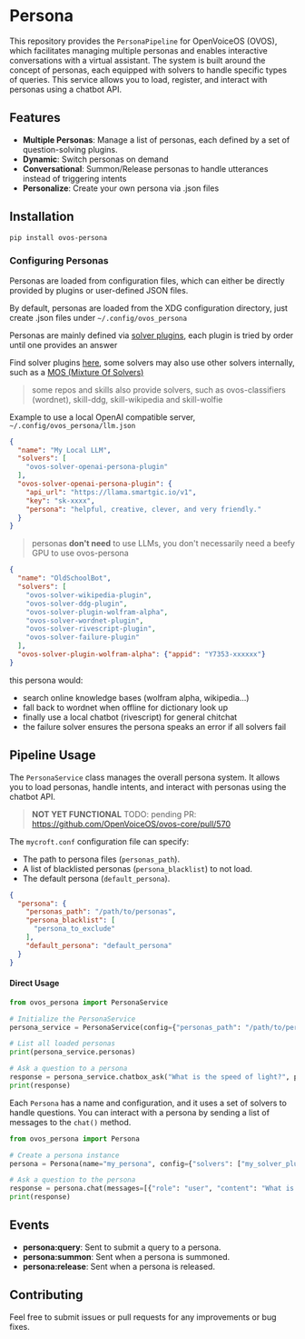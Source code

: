 # Persona

This repository provides the `PersonaPipeline` for OpenVoiceOS (OVOS), which facilitates managing multiple personas and enables interactive conversations with a virtual assistant. The system is built around the concept of personas, each equipped with solvers to handle specific types of queries. This service allows you to load, register, and interact with personas using a chatbot API.

## Features

- **Multiple Personas**: Manage a list of personas, each defined by a set of question-solving plugins.
- **Dynamic**: Switch personas on demand
- **Conversational**: Summon/Release personas to handle utterances instead of triggering intents
- **Personalize**: Create your own persona via .json files


## Installation

```bash
pip install ovos-persona
```

### Configuring Personas

Personas are loaded from configuration files, which can either be directly provided by plugins or user-defined JSON files. 

By default, personas are loaded from the XDG configuration directory, just create .json files under `~/.config/ovos_persona`

Personas are mainly defined via [solver plugins](https://openvoiceos.github.io/ovos-technical-manual/solvers/), each plugin is tried by order until one provides an answer

Find solver plugins [here](https://github.com/OpenVoiceOS?q=solver&type=all), some solvers may also use other solvers internally, such as a [MOS (Mixture Of Solvers)](https://github.com/TigreGotico/ovos-MoS)

> some repos and skills also provide solvers, such as ovos-classifiers (wordnet), skill-ddg, skill-wikipedia and skill-wolfie

Example to use a local OpenAI compatible server, `~/.config/ovos_persona/llm.json`

```json
{
  "name": "My Local LLM",
  "solvers": [
    "ovos-solver-openai-persona-plugin"
  ],
  "ovos-solver-openai-persona-plugin": {
    "api_url": "https://llama.smartgic.io/v1",
    "key": "sk-xxxx",
    "persona": "helpful, creative, clever, and very friendly."
  }
}
```
> personas **don't need** to use LLMs, you don't necessarily need a beefy GPU to use ovos-persona

```json
{
  "name": "OldSchoolBot",
  "solvers": [
    "ovos-solver-wikipedia-plugin",
    "ovos-solver-ddg-plugin",
    "ovos-solver-plugin-wolfram-alpha",
    "ovos-solver-wordnet-plugin",
    "ovos-solver-rivescript-plugin",
    "ovos-solver-failure-plugin"
  ],
  "ovos-solver-plugin-wolfram-alpha": {"appid": "Y7353-xxxxxx"}
}
```

this persona would:
- search online knowledge bases (wolfram alpha, wikipedia...)
- fall back to wordnet when offline for dictionary look up
- finally use a local chatbot (rivescript) for general chitchat
- the failure solver ensures the persona speaks an error if all solvers fail

## Pipeline Usage

The `PersonaService` class manages the overall persona system. It allows you to load personas, handle intents, and interact with personas using the chatbot API.

> **NOT YET FUNCTIONAL** TODO: pending PR: https://github.com/OpenVoiceOS/ovos-core/pull/570

The `mycroft.conf` configuration file can specify:
- The path to persona files (`personas_path`).
- A list of blacklisted personas (`persona_blacklist`) to not load.
- The default persona (`default_persona`).

```json
{
  "persona": {
    "personas_path": "/path/to/personas",
    "persona_blacklist": [
      "persona_to_exclude"
    ],
    "default_persona": "default_persona"
  }
}
```

#### Direct Usage

```python
from ovos_persona import PersonaService

# Initialize the PersonaService
persona_service = PersonaService(config={"personas_path": "/path/to/personas"})

# List all loaded personas
print(persona_service.personas)

# Ask a question to a persona
response = persona_service.chatbox_ask("What is the speed of light?", persona="my_persona")
print(response)
```

Each `Persona` has a name and configuration, and it uses a set of solvers to handle questions. You can interact with a persona by sending a list of messages to the `chat()` method.

```python
from ovos_persona import Persona

# Create a persona instance
persona = Persona(name="my_persona", config={"solvers": ["my_solver_plugin"]})

# Ask a question to the persona
response = persona.chat(messages=[{"role": "user", "content": "What is the capital of France?"}])
print(response)
```

## Events

- **persona:query**: Sent to submit a query to a persona.
- **persona:summon**: Sent when a persona is summoned.
- **persona:release**: Sent when a persona is released.


## Contributing

Feel free to submit issues or pull requests for any improvements or bug fixes.

